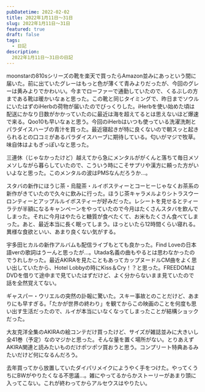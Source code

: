 ```yaml
---
pubDatetime: 2022-02-02
title: 2022年1月11日〜31日
slug: 2022年1月11日〜31日
featured: true
draft: false
tags:
  - 日記
description:
  2022年1月11日〜31日の日記
---
```


moonstarの810sシリーズの靴を楽天で買ったらAmazon並みにあっという間に届いた。前に出ていたグレーはもっと色が薄くて青みよりだったが、今回のグレーは黄みよりでかわいい。今までローファーで通勤していたので、くるぶしの方まである靴は暖かいなぁと思った。この靴と同じタイミングで、昨日までソウルにいたはずのiHerbの荷物が届いたのでびっくりした。iHerbを使い始めた頃は配送にかなり日数がかかっていたのに最近は海を超えてるとは思えないほど爆速で来る。Qoo10も早いなぁと思う。今回のiHerbはいつも使っている洗濯洗剤とパラダイスハーブの青汁を買った。最近寝起きが特に良くないので朝スッと起きられるとの口コミがあるパラダイスハーブに期待している。匂いがマジで牧草。味自体はよもぎっぽいなと思った。

三連休（じゃなかったけど）越えてから急にメンタルががくんと落ちて毎日メソメソしながら暮らしていたので、こういう時にこそサプリや漢方に頼った方がいいよなと思った。このメンタルの波はPMSなんだろうか…。

スタバの新作にほうじ茶・烏龍茶・ルイボスティーとコーヒーじゃなくお茶系の新作がきていたので久々に飲みに行った。ほうじ茶キャラメルよりシトラスウーロンティーとアップルルイボスティーが好みだった。レシートを見せるとティーラテが半額になるキャンペーンをやっていたので今月はたくさんスタバを飲んでしまった。それに今月はやたらと糖質が食べたくて、お米もたくさん食べてしまった。あと、最近本当に長く眠ってしまう。ほっといたら12時間くらい寝れる。異様な食欲といい、あまり良くない気がする。

宇多田ヒカルの新作アルバムも配信ライブもとても良かった。Find Loveの日本語verの歌詞はうーんと思ったが…。Utada名義の曲もやるとは思わなかったのでうれしかった。最近AKIRAを見たこともあってカップヌードルCM曲をよく思い出していたから、Hotel Lobbyの時にKiss＆Cry！？と思った。FREEDOMはDVDを借りて途中まで見ていたはずだけど、よく分からないまま見ていたので話を全然覚えてない。

ギャスパー・ウリエルの突然の訃報に驚いた。スキー事故とのことだけど、あまりにも早すぎる。「たかが世界の終わり」を観てからこの映画のことを何度も思い出す生活だったので、ルイが本当にいなくなってしまったことが結構ショックだった。

大友克洋全集のAKIRAの絵コンテだけ買ったけど、サイズが雑誌並みに大きいし全41巻（予定）なのマジかと思った。そんな量を置く場所がない。とりあえずAKIRA関連と読みたいものだけポツポツ買おうと思う。コンプリート特典あるみたいだけど何になるんだろう。

去年買ってから放置していたダイパリメイクにようやく手をつけた。やってくうちにBWがやりたくなる不思議…。雑にやってるからかストーリーがあまり頭に入ってこない。これが終わってからアルセウスはやりたい。